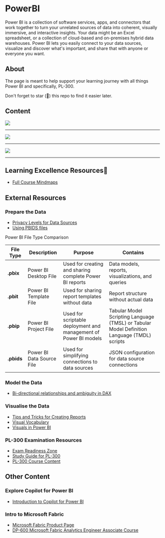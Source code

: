 # PowerBI
Power BI is a collection of software services, apps, and connectors that work together to turn your unrelated sources of data into coherent, visually immersive, and interactive insights. Your data might be an Excel spreadsheet, or a collection of cloud-based and on-premises hybrid data warehouses. Power BI lets you easily connect to your data sources, visualize and discover what's important, and share that with anyone or everyone you want.

## About

The page is meant to help support your learning journey with all things Power BI and specifically, PL-300.

Don't forget to star (🌟) this repo to find it easier later.

## Content


<img src="https://ForTheLoveOfLearning.github.io/PL-300_Day_1.svg">

-------------------------------------


<img src="https://ForTheLoveOfLearning.github.io/PL-300_Day_2.svg">

---------------------------------------


<img src="https://ForTheLoveOfLearning.github.io/PL-300_Day_3.svg">

--------------------------------------




  
## Learning Excellence Resources📒
- [Full Course Mindmaps](https://azurebrainwave.github.io/?id=power-bi-data-analyst-associate-pl-300-mindmaps)

## External Resources

### Prepare the Data
- [Privacy Levels for Data Sources](https://learn.microsoft.com/en-us/power-bi/enterprise/desktop-privacy-levels)
- [Using PBIDS files](https://learn.microsoft.com/en-us/power-bi/connect-data/desktop-data-sources#use-pbids-files-to-get-data)

Power BI File Type Comparison

| **File Type** | **Description** | **Purpose** | **Contains** |
|---------------|-----------------|-------------|--------------|
| **.pbix**     | Power BI Desktop File | Used for creating and sharing complete Power BI reports | Data models, reports, visualizations, and queries
| **.pbit**     | Power BI Template File | Used for sharing report templates without data | Report structure without actual data
| **.pbip**     | Power BI Project File | Used for scriptable deployment and management of Power BI models | Tabular Model Scripting Language (TMSL) or Tabular Model Definition Language (TMDL) scripts
| **.pbids**    | Power BI Data Source File | Used for simplifying connections to data sources | JSON configuration for data source connections |


### Model the Data
- [Bi-directional relationships and ambiguity in DAX](https://www.sqlbi.com/articles/bidirectional-relationships-and-ambiguity-in-dax/)

### Visualise the Data
- [Tips and Tricks for Creating Reports](https://learn.microsoft.com/en-us/power-bi/create-reports/desktop-tips-and-tricks-for-creating-reports)
- [Visual Vocabulary](https://community.fabric.microsoft.com/t5/Data-Stories-Gallery/bd-p/DataStoriesGallery)
- [Visuals in Power BI](https://learn.microsoft.com/en-us/power-bi/visuals/power-bi-visualization-types-for-reports-and-q-and-a)

### PL-300 Examination Resources
- [Exam Readiness Zone](https://learn.microsoft.com/en-us/shows/exam-readiness-zone/?terms=pl-300)
- [Study Guide for PL-300](https://learn.microsoft.com/en-us/credentials/certifications/resources/study-guides/pl-300)
- [PL-300 Course Content](https://aka.ms/pl300)

## Other Content
### Explore Copilot for Power BI
- [Introduction to Copilot for Power BI](https://learn.microsoft.com/en-us/power-bi/create-reports/copilot-introduction?ns-enrollment-type=Collection&ns-enrollment-id=nq2bdzdox7pr2)

### Intro to Microsoft Fabric
- [Microsoft Fabric Product Page](https://www.microsoft.com/en-us/microsoft-fabric?msockid=186ce81abd2b6726173bfcc9bc29666a)
- [DP-600 Microsoft Fabric Analytics Engineer Associate Course](https://learn.microsoft.com/en-us/training/courses/dp-600t00)


